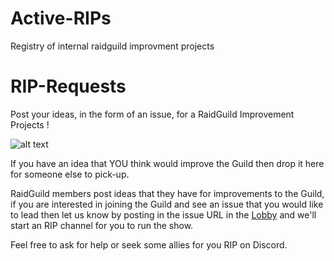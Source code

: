 # Active-RIPs
Registry of internal raidguild improvment projects


# RIP-Requests
Post your ideas, in the form of an issue, for a RaidGuild Improvement Projects !

![alt text](https://github.com/raid-guild/RIP-Requests/blob/master/photo_2020-06-08%2018.22.59.jpeg)

If you have an idea that YOU think would improve the Guild then drop it here for someone else to pick-up. 

RaidGuild members post ideas that they have for improvements to the Guild, if you are interested in joining the Guild and see an issue that you would like to lead then let us know by posting in the issue URL in the [Lobby](https://discord.gg/eCJECEa) and we'll start an RIP channel for you to run the show. 

Feel free to ask for help or seek some allies for you RIP on Discord. 

